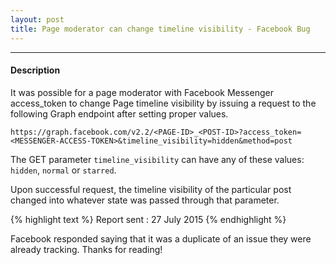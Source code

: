```yaml
---
layout: post
title: Page moderator can change timeline visibility - Facebook Bug 
---
```


---


#### Description

It was possible for a page moderator with Facebook Messenger access_token to change Page timeline visibility by issuing a request to the following Graph endpoint after setting proper values.



`https://graph.facebook.com/v2.2/<PAGE-ID>_<POST-ID>?access_token=<MESSENGER-ACCESS-TOKEN>&timeline_visibility=hidden&method=post`



The GET parameter `timeline_visibility` can have any of these values: `hidden`, `normal` or `starred`.  


Upon successful request, the timeline visibility of the particular post changed into whatever state was passed through that parameter.


{% highlight text %} 
Report sent : 27 July 2015 
{% endhighlight %}



Facebook responded saying that it was a duplicate of an issue they were already tracking. Thanks for reading!
